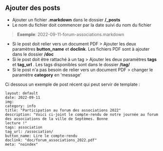 ## Ajouter des posts

 - Ajouter un fichier **.markdown** dans le dossier **/_posts**
 - Le nom du fichier doit commencer par la date suivi du nom du fichier
 > **Exemple**: 2022-09-11-forum-associations.markdown
 - Si le post doit relier vers un document PDF > Ajouter les deux paramètres **button_name** et **doclink**. Les fichiers PDF sont à ajouter dans le dossier **/doc**
 - Si le post doit être rattaché à un tag > Ajouter les deux paramètres **tags** et **tag_url** . Les tags disponibles sont dans le dossier **/tag/**
 - Si le post n'a pas besoin de relier vers un document PDF > changer le paramètre  **category**  en 'message'
 
 Ci dessous un exemple de post récent qui peut servir de template : 
 

    layout: default
    date: 2022-09-11
    img: 
    category: info
    title: "Participation au forum des associations 2022"
    description: "Voici ci-joint le compte-rendu de notre journée au forum des associations de la ville de Septèmes. Bonne 
    lecture !"
    tags: association
    tag_url: /association/
    button_name: Lire le compte-rendu
    doclink: "doc/forum_associations_2022.pdf"
    meta: "noindex"

